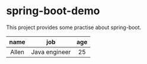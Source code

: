 # spring-boot-demo
This project provides some practise about spring-boot.



| name   |    job        |  age    |
|:------:| :-----------: | :-----: |
| Allen  | Java engineer | 25      |
